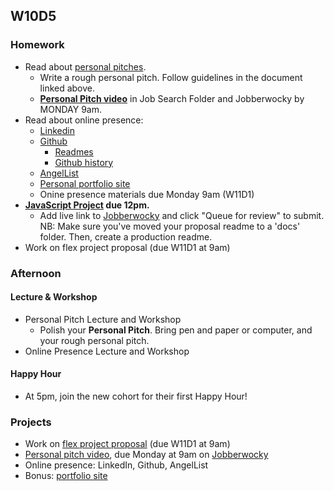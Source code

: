## W10D5
### Homework
* Read about [personal pitches][personal-pitch].
  * Write a rough personal pitch. Follow guidelines in the document linked above.
  * **[Personal Pitch video][personal-pitch-video]** in Job Search Folder and Jobberwocky by MONDAY 9am.
* Read about online presence:
  * [Linkedin][linkedin]
  * [Github][github]
    * [Readmes][readme]
    * [Github history][github-history]
  * [AngelList][angellist]
  * [Personal portfolio site][portfolio]
  * Onine presence materials due Monday 9am (W11D1)
* **[JavaScript Project][js-project] due 12pm.**
  * Add live link to [Jobberwocky][Jobberwocky] and click "Queue for review" to submit. NB: Make sure you've moved your proposal readme to a 'docs' folder. Then, create a production readme.
* Work on flex project proposal (due W11D1 at 9am)

### Afternoon
#### Lecture & Workshop
* Personal Pitch Lecture and Workshop
  * Polish your **Personal Pitch**. Bring pen and paper or computer, and your rough personal pitch.
* Online Presence Lecture and Workshop

#### Happy Hour
* At 5pm, join the new cohort for their first Happy Hour!

### Projects
* Work on [flex project proposal][flex-sample-proposal] (due W11D1 at 9am)
* [Personal pitch video][personal-pitch-video], due Monday at 9am on [Jobberwocky][Jobberwocky]
* Online presence: LinkedIn, Github, AngelList
* Bonus: [portfolio site][portfolio]

<!-- LINKS -->
<!-- Job Search Projects -->
[js-project]: ../projects/js-project/js-project.md
[flex-project]: ../projects/flex-project/flex-project.md
[flex-sample-proposal]: ../projects/flex-project/flex-sample-proposal.md
[portfolio]: ../application-materials/portfolio/portfolio.md

<!-- Online Presence -->
[linkedin]: ../application-materials/linkedin/linkedin.md
[github]: ../application-materials/github/github.md
[readme]: ../projects/example-readmes.md
[github-history]: https://github.com/appacademy/curriculum/blob/9f6dfc224cd16702269e9179420062ded86116d8/ruby/readings/git-fix-authorship.md
[angellist]: ../application-materials/angellist/angellist.md

<!-- Internal Resources -->
[Jobberwocky]: http://progress.appacademy.io/jobberwocky

<!-- Self Presentation -->
[personal-pitch]: ../soft-skills/interviewing/personal-pitch.md
[personal-pitch-video]: ../meta/app-academy/uploading-personal-pitch-video.md
